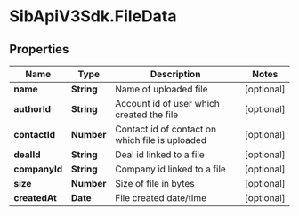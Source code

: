 # SibApiV3Sdk.FileData

## Properties
Name | Type | Description | Notes
------------ | ------------- | ------------- | -------------
**name** | **String** | Name of uploaded file | [optional] 
**authorId** | **String** | Account id of user which created the file | [optional] 
**contactId** | **Number** | Contact id of contact on which file is uploaded | [optional] 
**dealId** | **String** | Deal id linked to a file | [optional] 
**companyId** | **String** | Company id linked to a file | [optional] 
**size** | **Number** | Size of file in bytes | [optional] 
**createdAt** | **Date** | File created date/time | [optional] 


